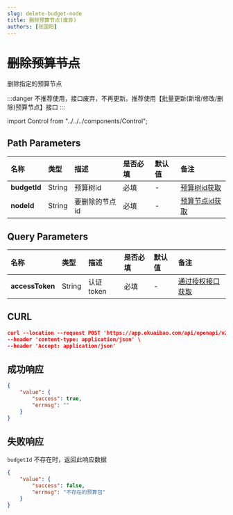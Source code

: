 ```yaml
---
slug: delete-budget-node
title: 删除预算节点(废弃)
authors: [张国阳]
---
```


# ~~删除预算节点~~
删除指定的预算节点

:::danger
不推荐使用，接口废弃，不再更新。推荐使用【批量更新(新增/修改/删除)预算节点】接口
:::

import Control from "../../../components/Control";

<Control
method="POST"
url="/api/openapi/v2/budgets/$`budgetId`/node/$`nodeId`/del"
/>

## Path Parameters

| 名称 | 类型 | 描述 | 是否必填 | 默认值 | 备注 |
| :--- | :--- | :--- | :--- |:--- | :--- |
| **budgetId** | String  | 预算树id | 必填 | - | [预算树id获取](/docs/open-api/budget/get-budget-list) |
| **nodeId** | String  | 要删除的节点id | 必填 | - | [预算节点id获取](/docs/open-api/budget/get-budget-details) |

## Query Parameters

| 名称 | 类型 | 描述 | 是否必填 | 默认值 | 备注 |
| :--- | :--- | :--- | :--- |:--- | :--- |
| **accessToken** | String | 认证token | 必填 | - | [通过授权接口获取](/docs/open-api/getting-started/auth) |

## CURL
```json
curl --location --request POST 'https://app.ekuaibao.com/api/openapi/v2/budgets/$u6wbqiMW0Yqo00/node/$1597314291146001/del?accessToken=f_kbtOJVVwdo00' \
--header 'content-type: application/json' \
--header 'Accept: application/json'
```

## 成功响应
```json
{
    "value": {
        "success": true,
        "errmsg": ""
    }
} 
```



## 失败响应
`budgetId` 不存在时，返回此响应数据
```json
{
    "value": {
        "success": false,
        "errmsg": "不存在的预算包"
    }
}
```